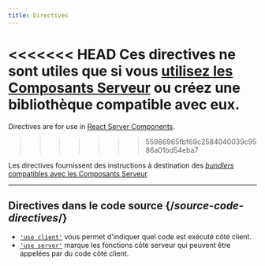 ```yaml
---
title: Directives
---
```


<RSC>

<<<<<<< HEAD
Ces directives ne sont utiles que si vous [utilisez les Composants Serveur](/learn/start-a-new-react-project#bleeding-edge-react-frameworks) ou créez une bibliothèque compatible avec eux.
=======
Directives are for use in [React Server Components](/learn/start-a-new-react-project#bleeding-edge-react-frameworks).
>>>>>>> 55986965fbf69c2584040039c9586a01bd54eba7

</RSC>

<Intro>

Les directives fournissent des instructions à destination des [*bundlers* compatibles avec les Composants Serveur](/learn/start-a-new-react-project#bleeding-edge-react-frameworks).

</Intro>

---

## Directives dans le code source {/*source-code-directives*/}

* [`'use client'`](/reference/react/use-client) vous permet d'indiquer quel code est exécuté côté client.
* [`'use server'`](/reference/react/use-server) marque les fonctions côté serveur qui peuvent être appelées par du code côté client.
